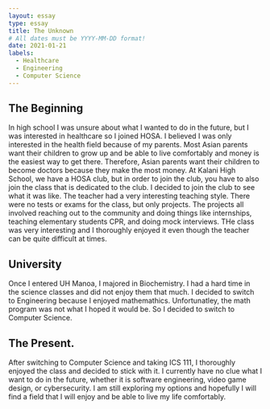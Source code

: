 ```yaml
---
layout: essay
type: essay
title: The Unknown
# All dates must be YYYY-MM-DD format!
date: 2021-01-21
labels:
  - Healthcare
  - Engineering
  - Computer Science
---
```




## The Beginning

In high school I was unsure about what I wanted to do in the future, but I was interested in healthcare so I joined HOSA. I believed I was only interested in the health field because of my parents. Most Asian parents want their children to grow up and be able to live comfortably and money is the easiest way to get there. Therefore, Asian parents want their children to become doctors because they make the most money. At Kalani High School, we have a HOSA club, but in order to join the club, you have to also join the class that is dedicated to the club. I decided to join the club to see what it was like. The teacher had a very interesting teaching style. There were no tests or exams for the class, but only projects. The projects all involved reaching out to the community and doing things like internships, teaching elementary students CPR, and doing mock interviews. THe class was very interesting and I thoroughly enjoyed it even though the teacher can be quite difficult at times.

## University

Once I entered UH Manoa, I majored in Biochemistry. I had a hard time in the science classes and did not enjoy them that much. I decided to switch to Engineering because I enjoyed mathemathics. Unfortunatley, the math program was not what I hoped it would be. So I decided to switch to Computer Science.

## The Present.

After switching to Computer Science and taking ICS 111, I thoroughly enjoyed the class and decided to stick with it. I currently have no clue what I want to do in the future, whether it is software engineering, video game design, or cybersecurity. I am still exploring my options and hopefully I will find a field that I will enjoy and be able to live my life comfortably.
